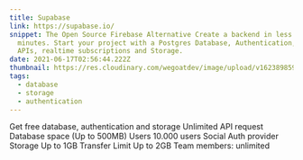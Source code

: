 ```yaml
---
title: Supabase
link: https://supabase.io/
snippet: The Open Source Firebase Alternative Create a backend in less than 2
  minutes. Start your project with a Postgres Database, Authentication, instant
  APIs, realtime subscriptions and Storage.
date: 2021-06-17T02:56:44.222Z
thumbnail: https://res.cloudinary.com/wegoatdev/image/upload/v1623898594/freestuffdev/stuff/Screen_Shot_2021-06-17_at_10.56.12_AM-removebg-preview.png
tags:
  - database
  - storage
  - authentication
---
```

Get free database, authentication and storage
Unlimited API request
Database space (Up to 500MB)
Users 10.000 users
Social Auth provider
Storage Up to 1GB
Transfer Limit Up to 2GB
Team members: unlimited